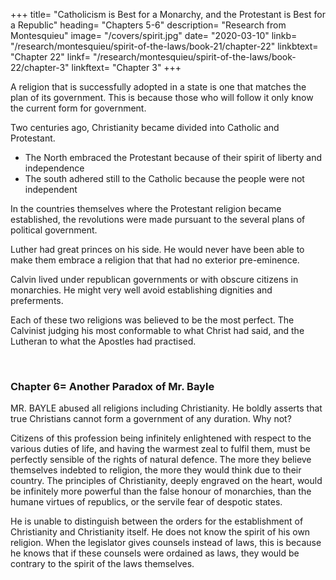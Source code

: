 +++
title= "Catholicism is Best for a Monarchy, and the Protestant is Best for a Republic"
heading= "Chapters 5-6"
description= "Research from Montesquieu"
image= "/covers/spirit.jpg"
date= "2020-03-10"
linkb= "/research/montesquieu/spirit-of-the-laws/book-21/chapter-22"
linkbtext= "Chapter 22"
linkf= "/research/montesquieu/spirit-of-the-laws/book-22/chapter-3"
linkftext= "Chapter 3"
+++

<!-- WHEN a religion is introduced in a state, it is commonly such as is most suitable to the plan of government there established. -->

A religion that is successfully adopted in a state is one that matches the plan of its government. This is because those who will follow it only know the current form for government.  

<!-- ; for those who receive it, and those who are the cause of its being received, have scarcely any other idea of policy, than that of the state in which they were born. -->

Two centuries ago, Christianity became divided into Catholic and Protestant. 
- The North embraced the Protestant because of their spirit of liberty and independence
- The south adhered still to the Catholic because the people were not independent

<!--  religion, which has no visible head, is more agreeable to the independency of the climate, than that which has one. -->

In the countries themselves where the Protestant religion became established, the revolutions were made pursuant to the several plans of political government. 

Luther had great princes on his side. He would never have been able to make them embrace a religion that <!--  relish an ecclesiastic authority --> that had no exterior pre-eminence. 

Calvin lived under republican governments or with obscure citizens in monarchies. He might very well avoid establishing dignities and preferments.

Each of these two religions was believed to be the most perfect. The Calvinist judging his most conformable to what Christ had said, and the Lutheran to what the Apostles had practised.

<br>

### Chapter 6= Another Paradox of Mr. Bayle

MR. BAYLE abused all religions including Christianity. He boldly asserts that true Christians cannot form a government of any duration. Why not? 

Citizens of this profession being infinitely enlightened with respect to the various duties of life, and having the warmest zeal to fulfil them, must be perfectly sensible of the rights of natural defence. The more they believe themselves indebted to religion, the more they would think due to their country. The principles of Christianity, deeply engraved on the heart, would be infinitely more powerful than the false honour of monarchies, than the humane virtues of republics, or the servile fear of despotic states.

He is unable to distinguish between the orders for the establishment of Christianity and Christianity itself. He does not know the spirit of his own religion. When the legislator gives counsels instead of laws, this is because he knows that if these counsels were ordained as laws, they would be contrary to the spirit of the laws themselves.
